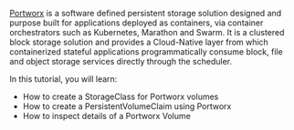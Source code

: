 [Portworx](https://portworx.com/) is a software defined persistent storage solution designed and purpose built for applications deployed as containers, via container orchestrators such as Kubernetes, Marathon and Swarm. It is a clustered block storage solution and provides a Cloud-Native layer from which containerized stateful applications programmatically consume block, file and object storage services directly through the scheduler.

In this tutorial, you will learn:
* How to create a StorageClass for Portworx volumes
* How to create a PersistentVolumeClaim using Portworx
* How to inspect details of a Portworx Volume
